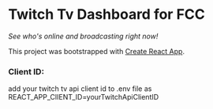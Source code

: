 # Twitch Tv Dashboard for FCC

_See who's online and broadcasting right now!_

This project was bootstrapped with [Create React App](https://github.com/facebookincubator/create-react-app).

### Client ID:
add your twitch tv api client id to .env file as REACT_APP_ClIENT_ID=yourTwitchApiClientID
